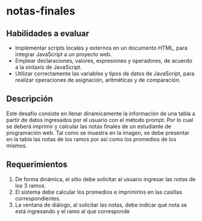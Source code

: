 # notas-finales

## Habilidades a evaluar
- Implementar scripts locales y externos en un documento HTML, para integrar
JavaScript a un proyecto web.
- Emplear declaraciones, valores, expresiones y operadores, de acuerdo a la sintaxis
de JavaScript.
- Utilizar correctamente las variables y tipos de datos de JavaScript, para realizar
operaciones de asignación, aritméticas y de comparación.
## Descripción
Este desafío consiste en llenar dinámicamente la información de una tabla a partir de datos
ingresados por el usuario con el método prompt. Por lo cual se deberá imprimir y calcular
las notas finales de un estudiante de programación web.
Tal como se muestra en la imagen, se debe presentar en la tabla las notas de los ramos por
así como los promedios de los mismos.

## Requerimientos
1. De forma dinámica, el sitio debe solicitar al usuario ingresar las notas de los 3
ramos.
2. El sistema debe calcular los promedios e imprimirlos en las casillas
correspondientes.
3. La ventana de diálogo, al solicitar las notas, debe indicar qué nota se está ingresando
y el ramo al que corresponde

